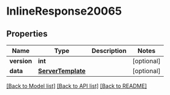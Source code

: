 # InlineResponse20065

## Properties
Name | Type | Description | Notes
------------ | ------------- | ------------- | -------------
**version** | **int** |  | [optional] 
**data** | [**ServerTemplate**](ServerTemplate.md) |  | [optional] 

[[Back to Model list]](../README.md#documentation-for-models) [[Back to API list]](../README.md#documentation-for-api-endpoints) [[Back to README]](../README.md)

